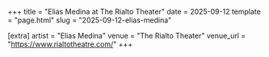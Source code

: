 +++
title = "Elias Medina at The Rialto Theater"
date = 2025-09-12
template = "page.html"
slug = "2025-09-12-elias-medina"

[extra]
artist = "Elias Medina"
venue = "The Rialto Theater"
venue_url = "https://www.rialtotheatre.com/"
+++
